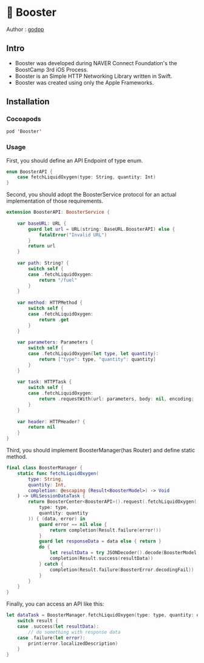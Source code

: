 # 🚀 Booster

Author : [godpp](https://github.com/godpp)

## Intro

* Booster was developed during NAVER Connect Foundation's the BoostCamp 3rd iOS Process.
* Booster is an Simple HTTP Networking Library written in Swift.
* Booster was created using only the Apple Frameworks.

## Installation

### Cocoapods

```swift
pod 'Booster'
```

### Usage

First, you should define an API Endpoint of type enum.
```swift
enum BoosterAPI {
    case fetchLiquidOxygen(type: String, quantity: Int)
}
```

Second, you should adopt the BoosterService protocol for an actual implementation of those requirements.
```swift
extension BoosterAPI: BoosterService {
    
    var baseURL: URL {
        guard let url = URL(string: BaseURL.BoosterAPI) else {
            fatalError("Invalid URL")
        }
        return url
    }
    
    var path: String? {
        switch self {
        case .fetchLiquidOxygen:
            return "/fuel"
        }
    }
    
    var method: HTTPMethod {
        switch self {
        case .fetchLiquidOxygen:
            return .get
        }
    }
    
    var parameters: Parameters {
        switch self {
        case .fetchLiquidOxygen(let type, let quantity):
            return ["type": type, "quantity": quantity]
        }
    }
    
    var task: HTTPTask {
        switch self {
        case .fetchLiquidOxygen:
            return .requestWith(url: parameters, body: nil, encoding: .query)
        }
    }
    
    var header: HTTPHeader? {
        return nil
    }
}
```

Third, you should implement BoosterManager(has Router) and define static method.
```swift
final class BoosterManager {
    static func fetchLiquidOxygen(
        type: String,
        quantity: Int,
        completion: @escaping (Result<BoosterModel>) -> Void
    ) -> URLSessionDataTask {
        return BoosterCenter<BoosterAPI>().request(.fetchLiquidOxygen(
            type: type,
            quantity: quantity
        )) { (data, error) in
            guard error == nil else {
                return completion(Result.failure(error!))
            }
            guard let responseData = data else { return }
            do {
                let resultData = try JSONDecoder().decode(BoosterModel.self, from: responseData)
                completion(Result.success(resultData))
            } catch {
                completion(Result.failure(BoosterError.decodingFail))
            }
        }
    }
}
```

Finally, you can access an API like this:
```swift
let dataTask = BoosterManager.fetchLiquidOxygen(type: type, quantity: quantity) { result in
    switch result {
    case .success(let resultData):
        // do something with response data
    case .failure(let error):
        print(error.localizedDescription)
    }
}
```
